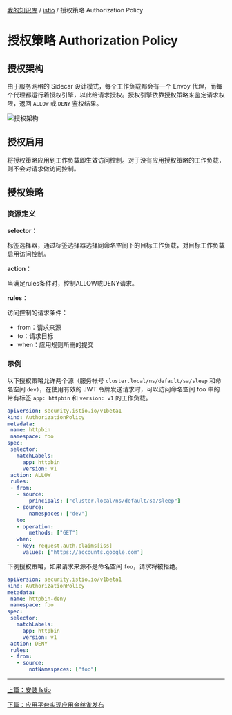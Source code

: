 [我的知识库](../README.md) / [istio](zz_gneratered_mdi.md) / 授权策略 Authorization Policy

# 授权策略 Authorization Policy

## 授权架构

由于服务网格的 Sidecar 设计模式，每个工作负载都会有一个 Envoy 代理，而每个代理都运行着授权引擎，以此给请求授权。授权引擎依靠授权策略来鉴定请求权限，返回 `ALLOW` 或 `DENY` 鉴权结果。

![授权架构](https://fs.poneding.com/images/authz.svg)

## 授权启用

将授权策略应用到工作负载即生效访问控制。对于没有应用授权策略的工作负载，则不会对请求做访问控制。

## 授权策略

### 资源定义

**selector**：

标签选择器，通过标签选择器选择同命名空间下的目标工作负载，对目标工作负载启用访问控制。

**action**：

当满足rules条件时，控制ALLOW或DENY请求。

**rules**：

访问控制的请求条件：

- from：请求来源
- to：请求目标
- when：应用规则所需的提交

### 示例

以下授权策略允许两个源（服务帐号 `cluster.local/ns/default/sa/sleep` 和命名空间 `dev`），在使用有效的 JWT 令牌发送请求时，可以访问命名空间 foo 中的带有标签 `app: httpbin` 和 `version: v1` 的工作负载。

```yaml
apiVersion: security.istio.io/v1beta1
kind: AuthorizationPolicy
metadata:
 name: httpbin
 namespace: foo
spec:
 selector:
   matchLabels:
     app: httpbin
     version: v1
 action: ALLOW
 rules:
 - from:
   - source:
       principals: ["cluster.local/ns/default/sa/sleep"]
   - source:
       namespaces: ["dev"]
   to:
   - operation:
       methods: ["GET"]
   when:
   - key: request.auth.claims[iss]
     values: ["https://accounts.google.com"]
```

下例授权策略，如果请求来源不是命名空间 `foo`，请求将被拒绝。

```yaml
apiVersion: security.istio.io/v1beta1
kind: AuthorizationPolicy
metadata:
 name: httpbin-deny
 namespace: foo
spec:
 selector:
   matchLabels:
     app: httpbin
     version: v1
 action: DENY
 rules:
 - from:
   - source:
       notNamespaces: ["foo"]
```

---
[上篇：安装 Istio](installation.md)

[下篇：应用平台实现应用金丝雀发布](istio-canary-deploy.md)
